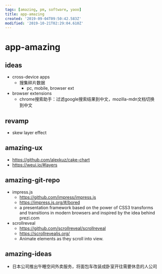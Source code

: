 ```yaml
---
tags: [amazing, pm, software, yaoo]
title: app-amazing
created: '2019-09-04T09:50:42.583Z'
modified: '2019-10-21T02:29:04.610Z'
---
```


# app-amazing

## ideas
- cross-device apps
    - 搜集碎片数据
        - pc, mobile, browser ext
- browser extensions
    - chrome搜索助手：过滤google搜索结果到中文，mozilla-mdn文档切换到中文

## revamp
- skew layer effect

## amazing-ux
- https://github.com/alexkuz/cake-chart
- https://weui.io/#layers


## amazing-git-repo
- impress.js 
    - https://github.com/impress/impress.js
    - https://impress.js.org/#/bored
    - a presentation framework based on the power of CSS3 transforms and transitions in modern browsers and inspired by the idea behind prezi.com
- scrollreveal
    - https://github.com/scrollreveal/scrollreveal
    - https://scrollrevealjs.org/
    - Animate elements as they scroll into view.


## amazing-ideas
- 日本公司推出午睡空间外卖服务，将面包车改装成卧室开往需要休息的人公司  


